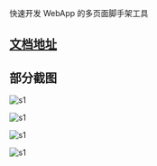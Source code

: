 快速开发 WebApp 的多页面脚手架工具

## [文档地址](https://tyaqing.github.io/mogo-h5plus/)

## 部分截图

![s1](https://github.com/tyaqing/mogo-h5plus/blob/master/docs/.vuepress/public/s1.png?raw=true)

![s1](https://github.com/tyaqing/mogo-h5plus/blob/master/docs/.vuepress/public/s2.png?raw=true)

![s1](https://github.com/tyaqing/mogo-h5plus/blob/master/docs/.vuepress/public/s3.png?raw=true)

![s1](https://github.com/tyaqing/mogo-h5plus/blob/master/docs/.vuepress/public/s4.png?raw=true)
